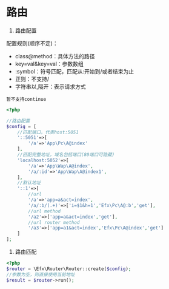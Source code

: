 # 路由

1. 路由配置

配置规则(顺序不定)：

* class@method：具体方法的路径
* key=val&key=val：参数数组
* :symbol：符号匹配，匹配从:开始到/或者结束为止
* 正则：不支持/
* 字符串以,隔开：表示请求方式

`暂不支持continue`

```php
<?php

//路由配置
$config = [
    //匹配端口，代表host:5051
    '::5051'=>[
        '/a'=>'App\Pc\A@index'
    ],
    //匹配完整地址，域名包括端口(80端口可隐藏)
    'localhost:5052'=>[
        '/a'=>'App\Wap\A@index',
        '/a/:id'=>'App\Wap\A@index1',
    ],
    //默认地址
    '::1'=>[
        //url
        '/a'=>'app=a&act=index',
        '/a/:b/(.+)'=>['i=$1&h=1','Efx\Pc\A@:b','get'],
        //url method
        '/a2'=>['app=a&act=index','get'],
        //url router method
        '/a3'=>['app=a1&act=index','Efx\Pc\A@index','get']
    ]
];
```

1. 路由匹配

```php
<?php
$router = \Efx\Router\Router::create($config);
//参数为空，则直接使用当前地址
$result = $router->run();
```